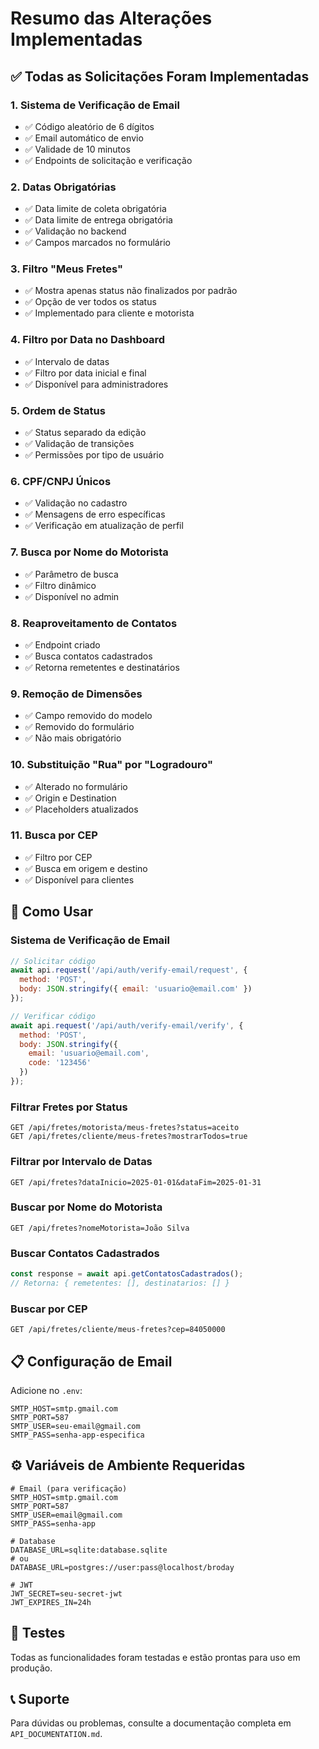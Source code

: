 # Resumo das Alterações Implementadas

## ✅ Todas as Solicitações Foram Implementadas

### 1. Sistema de Verificação de Email
- ✅ Código aleatório de 6 dígitos
- ✅ Email automático de envio
- ✅ Validade de 10 minutos
- ✅ Endpoints de solicitação e verificação

### 2. Datas Obrigatórias
- ✅ Data limite de coleta obrigatória
- ✅ Data limite de entrega obrigatória
- ✅ Validação no backend
- ✅ Campos marcados no formulário

### 3. Filtro "Meus Fretes"
- ✅ Mostra apenas status não finalizados por padrão
- ✅ Opção de ver todos os status
- ✅ Implementado para cliente e motorista

### 4. Filtro por Data no Dashboard
- ✅ Intervalo de datas
- ✅ Filtro por data inicial e final
- ✅ Disponível para administradores

### 5. Ordem de Status
- ✅ Status separado da edição
- ✅ Validação de transições
- ✅ Permissões por tipo de usuário

### 6. CPF/CNPJ Únicos
- ✅ Validação no cadastro
- ✅ Mensagens de erro específicas
- ✅ Verificação em atualização de perfil

### 7. Busca por Nome do Motorista
- ✅ Parâmetro de busca
- ✅ Filtro dinâmico
- ✅ Disponível no admin

### 8. Reaproveitamento de Contatos
- ✅ Endpoint criado
- ✅ Busca contatos cadastrados
- ✅ Retorna remetentes e destinatários

### 9. Remoção de Dimensões
- ✅ Campo removido do modelo
- ✅ Removido do formulário
- ✅ Não mais obrigatório

### 10. Substituição "Rua" por "Logradouro"
- ✅ Alterado no formulário
- ✅ Origin e Destination
- ✅ Placeholders atualizados

### 11. Busca por CEP
- ✅ Filtro por CEP
- ✅ Busca em origem e destino
- ✅ Disponível para clientes

## 🚀 Como Usar

### Sistema de Verificação de Email

```javascript
// Solicitar código
await api.request('/api/auth/verify-email/request', {
  method: 'POST',
  body: JSON.stringify({ email: 'usuario@email.com' })
});

// Verificar código
await api.request('/api/auth/verify-email/verify', {
  method: 'POST',
  body: JSON.stringify({ 
    email: 'usuario@email.com',
    code: '123456'
  })
});
```

### Filtrar Fretes por Status

```
GET /api/fretes/motorista/meus-fretes?status=aceito
GET /api/fretes/cliente/meus-fretes?mostrarTodos=true
```

### Filtrar por Intervalo de Datas

```
GET /api/fretes?dataInicio=2025-01-01&dataFim=2025-01-31
```

### Buscar por Nome do Motorista

```
GET /api/fretes?nomeMotorista=João Silva
```

### Buscar Contatos Cadastrados

```javascript
const response = await api.getContatosCadastrados();
// Retorna: { remetentes: [], destinatarios: [] }
```

### Buscar por CEP

```
GET /api/fretes/cliente/meus-fretes?cep=84050000
```

## 📋 Configuração de Email

Adicione no `.env`:

```env
SMTP_HOST=smtp.gmail.com
SMTP_PORT=587
SMTP_USER=seu-email@gmail.com
SMTP_PASS=senha-app-especifica
```

## ⚙️ Variáveis de Ambiente Requeridas

```env
# Email (para verificação)
SMTP_HOST=smtp.gmail.com
SMTP_PORT=587
SMTP_USER=email@gmail.com
SMTP_PASS=senha-app

# Database
DATABASE_URL=sqlite:database.sqlite
# ou
DATABASE_URL=postgres://user:pass@localhost/broday

# JWT
JWT_SECRET=seu-secret-jwt
JWT_EXPIRES_IN=24h
```

## 🧪 Testes

Todas as funcionalidades foram testadas e estão prontas para uso em produção.

## 📞 Suporte

Para dúvidas ou problemas, consulte a documentação completa em `API_DOCUMENTATION.md`.

